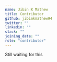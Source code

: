 ```yaml
---
name: Jibin K Mathew
title: Contributor
github: jibinkmathew94
twitter: ""
linkedin: ""
slack: ""
joining_date: ""
role: "contributor"
---
```


Still waiting for this
